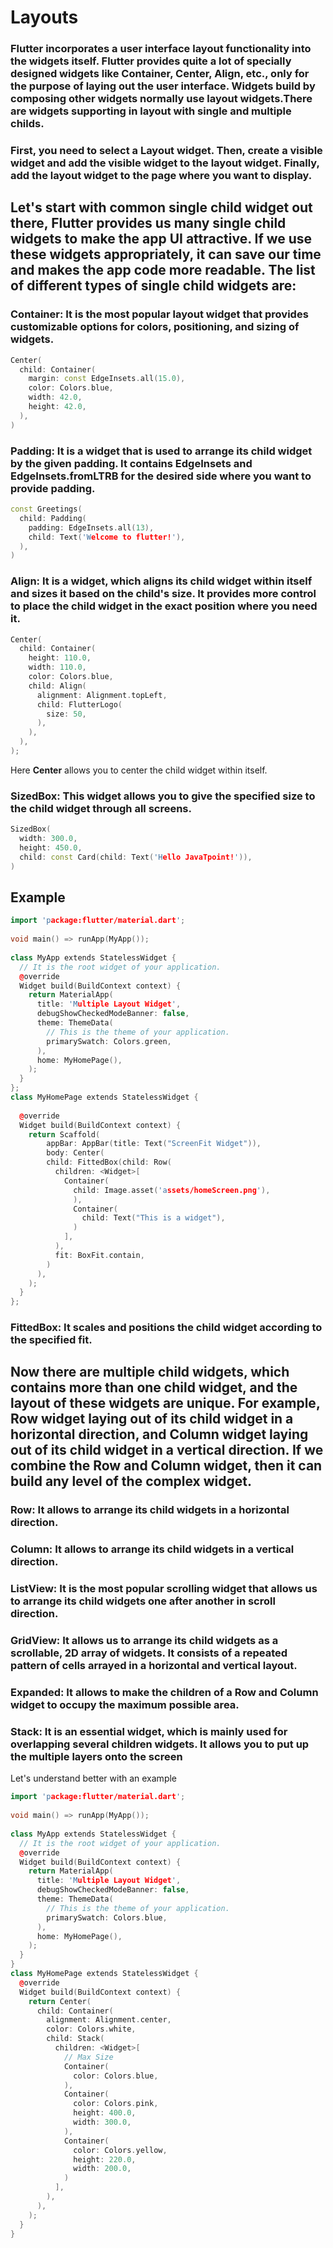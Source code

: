 # Layouts

###  Flutter incorporates a user interface layout functionality into the widgets itself. Flutter provides quite a lot of specially designed widgets like Container, Center, Align, etc., only for the purpose of laying out the user interface. Widgets build by composing other widgets normally use layout widgets.There are widgets supporting in layout with single and multiple childs.

### First, you need to select a Layout widget. Then, create a visible widget and add the visible widget to the layout widget. Finally, add the layout widget to the page where you want to display.

## Let's start with common single child widget out there, Flutter provides us many single child widgets to make the app UI attractive. If we use these widgets appropriately, it can save our time and makes the app code more readable. The list of different types of single child widgets are:

### Container: It is the most popular layout widget that provides customizable options for colors, positioning, and sizing of widgets.
```c++
Center(  
  child: Container(  
    margin: const EdgeInsets.all(15.0),  
    color: Colors.blue,  
    width: 42.0,  
    height: 42.0,  
  ),  
)  
```
### Padding: It is a widget that is used to arrange its child widget by the given padding. It contains EdgeInsets and EdgeInsets.fromLTRB for the desired side where you want to provide padding.
```c++
const Greetings(  
  child: Padding(  
    padding: EdgeInsets.all(13),  
    child: Text('Welcome to flutter!'),  
  ),  
)  
```
### Align: It is a widget, which aligns its child widget within itself and sizes it based on the child's size. It provides more control to place the child widget in the exact position where you need it.
```c++
Center(  
  child: Container(  
    height: 110.0,  
    width: 110.0,  
    color: Colors.blue,  
    child: Align(  
      alignment: Alignment.topLeft,  
      child: FlutterLogo(  
        size: 50,  
      ),  
    ),  
  ),  
);
```
Here **Center** allows you to center the child widget within itself.

### SizedBox: This widget allows you to give the specified size to the child widget through all screens.
```c++
SizedBox(  
  width: 300.0,  
  height: 450.0,  
  child: const Card(child: Text('Hello JavaTpoint!')),  
)  
```

## Example
```c++
import 'package:flutter/material.dart';  
  
void main() => runApp(MyApp());  
  
class MyApp extends StatelessWidget {  
  // It is the root widget of your application.  
  @override  
  Widget build(BuildContext context) {  
    return MaterialApp(  
      title: 'Multiple Layout Widget',  
      debugShowCheckedModeBanner: false,  
      theme: ThemeData(  
        // This is the theme of your application.  
        primarySwatch: Colors.green,  
      ),  
      home: MyHomePage(),  
    );  
  }  
};  
class MyHomePage extends StatelessWidget {  
  
  @override  
  Widget build(BuildContext context) {  
    return Scaffold(  
        appBar: AppBar(title: Text("ScreenFit Widget")),  
        body: Center(  
        child: FittedBox(child: Row(  
          children: <Widget>[  
            Container(  
              child: Image.asset('assets/homeScreen.png'),  
              ),  
              Container(  
                child: Text("This is a widget"),  
              )  
            ],  
          ),  
          fit: BoxFit.contain,  
        )  
      ),  
    );  
  }  
};  
```
### FittedBox: It scales and positions the child widget according to the specified fit.

## Now there are multiple child widgets, which contains more than one child widget, and the layout of these widgets are unique. For example, Row widget laying out of its child widget in a horizontal direction, and Column widget laying out of its child widget in a vertical direction. If we combine the Row and Column widget, then it can build any level of the complex widget.

### Row: It allows to arrange its child widgets in a horizontal direction.

### Column: It allows to arrange its child widgets in a vertical direction.

### ListView: It is the most popular scrolling widget that allows us to arrange its child widgets one after another in scroll direction.

### GridView: It allows us to arrange its child widgets as a scrollable, 2D array of widgets. It consists of a repeated pattern of cells arrayed in a horizontal and vertical layout.

### Expanded: It allows to make the children of a Row and Column widget to occupy the maximum possible area.

### Stack: It is an essential widget, which is mainly used for overlapping several children widgets. It allows you to put up the multiple layers onto the screen

Let's understand better with an example
```c++
import 'package:flutter/material.dart';  
  
void main() => runApp(MyApp());  
  
class MyApp extends StatelessWidget {  
  // It is the root widget of your application.  
  @override  
  Widget build(BuildContext context) {  
    return MaterialApp(  
      title: 'Multiple Layout Widget',  
      debugShowCheckedModeBanner: false,  
      theme: ThemeData(  
        // This is the theme of your application.  
        primarySwatch: Colors.blue,  
      ),  
      home: MyHomePage(),  
    );  
  }  
}  
class MyHomePage extends StatelessWidget {  
  @override  
  Widget build(BuildContext context) {  
    return Center(  
      child: Container(  
        alignment: Alignment.center,  
        color: Colors.white,  
        child: Stack(  
          children: <Widget>[  
            // Max Size  
            Container(  
              color: Colors.blue,  
            ),  
            Container(  
              color: Colors.pink,  
              height: 400.0,  
              width: 300.0,  
            ),  
            Container(  
              color: Colors.yellow,  
              height: 220.0,  
              width: 200.0,  
            )  
          ],  
        ),  
      ),  
    );  
  }  
}  
```
